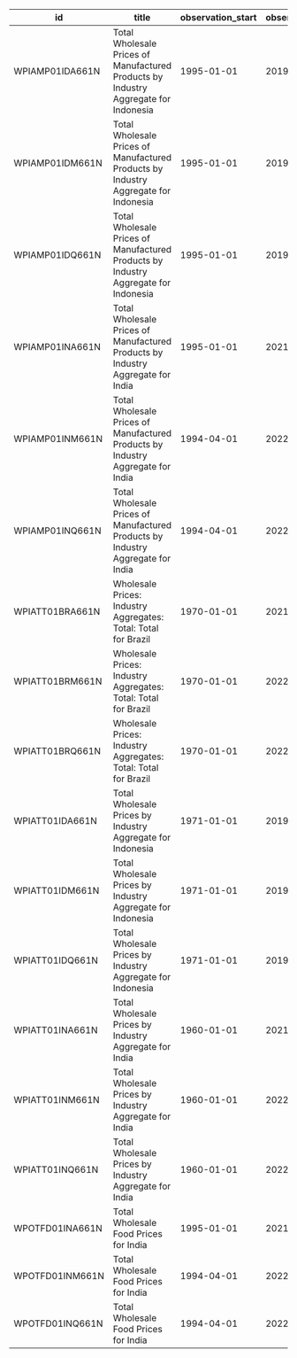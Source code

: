 | id              | title                                                                               | observation_start   | observation_end   |
|-----------------|-------------------------------------------------------------------------------------|---------------------|-------------------|
| WPIAMP01IDA661N | Total Wholesale Prices of Manufactured Products by Industry Aggregate for Indonesia | 1995-01-01          | 2019-01-01        |
| WPIAMP01IDM661N | Total Wholesale Prices of Manufactured Products by Industry Aggregate for Indonesia | 1995-01-01          | 2019-12-01        |
| WPIAMP01IDQ661N | Total Wholesale Prices of Manufactured Products by Industry Aggregate for Indonesia | 1995-01-01          | 2019-10-01        |
| WPIAMP01INA661N | Total Wholesale Prices of Manufactured Products by Industry Aggregate for India     | 1995-01-01          | 2021-01-01        |
| WPIAMP01INM661N | Total Wholesale Prices of Manufactured Products by Industry Aggregate for India     | 1994-04-01          | 2022-09-01        |
| WPIAMP01INQ661N | Total Wholesale Prices of Manufactured Products by Industry Aggregate for India     | 1994-04-01          | 2022-07-01        |
| WPIATT01BRA661N | Wholesale Prices: Industry Aggregates: Total: Total for Brazil                      | 1970-01-01          | 2021-01-01        |
| WPIATT01BRM661N | Wholesale Prices: Industry Aggregates: Total: Total for Brazil                      | 1970-01-01          | 2022-06-01        |
| WPIATT01BRQ661N | Wholesale Prices: Industry Aggregates: Total: Total for Brazil                      | 1970-01-01          | 2022-04-01        |
| WPIATT01IDA661N | Total Wholesale Prices by Industry Aggregate for Indonesia                          | 1971-01-01          | 2019-01-01        |
| WPIATT01IDM661N | Total Wholesale Prices by Industry Aggregate for Indonesia                          | 1971-01-01          | 2019-12-01        |
| WPIATT01IDQ661N | Total Wholesale Prices by Industry Aggregate for Indonesia                          | 1971-01-01          | 2019-10-01        |
| WPIATT01INA661N | Total Wholesale Prices by Industry Aggregate for India                              | 1960-01-01          | 2021-01-01        |
| WPIATT01INM661N | Total Wholesale Prices by Industry Aggregate for India                              | 1960-01-01          | 2022-09-01        |
| WPIATT01INQ661N | Total Wholesale Prices by Industry Aggregate for India                              | 1960-01-01          | 2022-07-01        |
| WPOTFD01INA661N | Total Wholesale Food Prices for India                                               | 1995-01-01          | 2021-01-01        |
| WPOTFD01INM661N | Total Wholesale Food Prices for India                                               | 1994-04-01          | 2022-09-01        |
| WPOTFD01INQ661N | Total Wholesale Food Prices for India                                               | 1994-04-01          | 2022-07-01        |